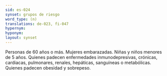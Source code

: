 ```yaml
---
sid: es-024
synset: grupos de riesgo
word_type: (n)
translations: de-023, fi-047
hypernym: 
hyponym: 
layout: synset
---
```

Personas de 60 años o más. Mujeres embarazadas. Niñas y niños menores de 5 años. Quienes padecen enfermedades inmunodepresivas, crónicas, cardiacas, pulmonares, renales, hepáticas, sanguíneas o metabólicas. Quienes padecen obesidad y sobrepeso.